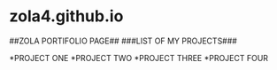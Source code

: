 # zola4.github.io

##ZOLA PORTIFOLIO PAGE##
###LIST OF MY PROJECTS###

*PROJECT ONE
*PROJECT TWO
*PROJECT THREE
*PROJECT FOUR
